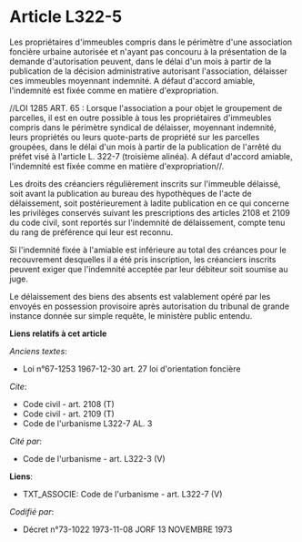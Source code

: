 # Article L322-5

Les propriétaires d'immeubles compris dans le périmètre d'une association foncière urbaine autorisée et n'ayant pas concouru
à la présentation de la demande d'autorisation peuvent, dans le délai d'un mois à partir de la publication de la décision
administrative autorisant l'association, délaisser ces immeubles moyennant indemnité. A défaut d'accord amiable, l'indemnité
est fixée comme en matière d'expropriation.

//LOI  1285 ART. 65 : Lorsque l'association a pour objet le groupement de parcelles, il est en outre possible à tous les
propriétaires d'immeubles compris dans le périmètre syndical de délaisser, moyennant indemnité, leurs propriétés ou leurs
quote-parts de propriété sur les parcelles groupées, dans le délai d'un mois à partir de la publication de l'arrêté du préfet
visé à l'article L. 322-7 (troisième alinéa). A défaut d'accord amiable, l'indemnité est fixée comme en matière
d'expropriation//.

Les droits des créanciers régulièrement inscrits sur l'immeuble délaissé, soit avant la publication au bureau des hypothèques
de l'acte de délaissement, soit postérieurement à ladite publication en ce qui concerne les privilèges conservés suivant les
prescriptions des articles 2108 et 2109 du code civil, sont reportés sur l'indemnité de délaissement, compte tenu du rang de
préférence qui leur est reconnu.

Si l'indemnité fixée à l'amiable est inférieure au total des créances pour le recouvrement desquelles il a été pris
inscription, les créanciers inscrits peuvent exiger que l'indemnité acceptée par leur débiteur soit soumise au juge.

Le délaissement des biens des absents est valablement opéré par les envoyés en possession provisoire après autorisation du
tribunal de grande instance donnée sur simple requête, le ministère public entendu.

**Liens relatifs à cet article**

_Anciens textes_:

  - Loi n°67-1253 1967-12-30 art. 27 loi d'orientation foncière

_Cite_:

  - Code civil - art. 2108 (T)
  - Code civil - art. 2109 (T)
  - Code de l'urbanisme L322-7 AL. 3

_Cité par_:

  - Code de l'urbanisme - art. L322-3 (V)

**Liens**:

  - TXT_ASSOCIE: Code de l'urbanisme - art. L322-7 (V)

_Codifié par_:

  - Décret n°73-1022 1973-11-08 JORF 13 NOVEMBRE 1973
